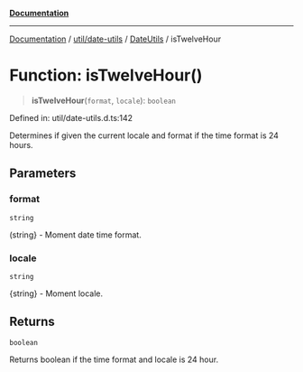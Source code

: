[**Documentation**](../../../../../index.md)

***

[Documentation](../../../../../index.md) / [util/date-utils](../../../index.md) / [DateUtils](../index.md) / isTwelveHour

# Function: isTwelveHour()

> **isTwelveHour**(`format`, `locale`): `boolean`

Defined in: util/date-utils.d.ts:142

Determines if given the current locale and format if the time format is 24 hours.

## Parameters

### format

`string`

(string} - Moment date time format.

### locale

`string`

{string} - Moment locale.

## Returns

`boolean`

Returns boolean if the time format and locale is 24 hour.
